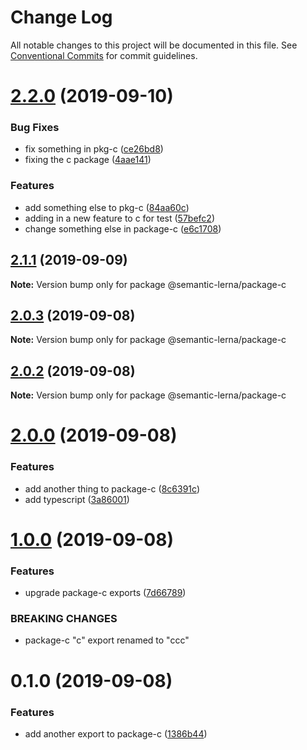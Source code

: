 # Change Log

All notable changes to this project will be documented in this file.
See [Conventional Commits](https://conventionalcommits.org) for commit guidelines.

# [2.2.0](https://github.com/farism/semantic-lerna/compare/v2.1.1...v2.2.0) (2019-09-10)


### Bug Fixes

* fix something in pkg-c ([ce26bd8](https://github.com/farism/semantic-lerna/commit/ce26bd8))
* fixing the c package ([4aae141](https://github.com/farism/semantic-lerna/commit/4aae141))


### Features

* add something else to pkg-c ([84aa60c](https://github.com/farism/semantic-lerna/commit/84aa60c))
* adding in a new feature to c for test ([57befc2](https://github.com/farism/semantic-lerna/commit/57befc2))
* change something else in package-c ([e6c1708](https://github.com/farism/semantic-lerna/commit/e6c1708))





## [2.1.1](https://github.com/farism/semantic-lerna/compare/v2.1.0...v2.1.1) (2019-09-09)

**Note:** Version bump only for package @semantic-lerna/package-c





## [2.0.3](https://github.com/farism/semantic-lerna/compare/v2.0.2...v2.0.3) (2019-09-08)

**Note:** Version bump only for package @semantic-lerna/package-c





## [2.0.2](https://github.com/farism/semantic-lerna/compare/v2.0.1...v2.0.2) (2019-09-08)

**Note:** Version bump only for package @semantic-lerna/package-c





# [2.0.0](https://github.com/farism/semantic-lerna/compare/v1.0.0...v2.0.0) (2019-09-08)


### Features

* add another thing to package-c ([8c6391c](https://github.com/farism/semantic-lerna/commit/8c6391c))
* add typescript ([3a86001](https://github.com/farism/semantic-lerna/commit/3a86001))





# [1.0.0](https://github.com/farism/semantic-lerna/compare/v0.1.0...v1.0.0) (2019-09-08)


### Features

* upgrade package-c exports ([7d66789](https://github.com/farism/semantic-lerna/commit/7d66789))


### BREAKING CHANGES

* package-c "c" export renamed to "ccc"





# 0.1.0 (2019-09-08)


### Features

* add another export to package-c ([1386b44](https://github.com/farism/semantic-lerna/commit/1386b44))

